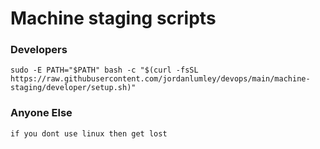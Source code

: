 
# Machine staging scripts

### Developers
```shell
sudo -E PATH="$PATH" bash -c "$(curl -fsSL https://raw.githubusercontent.com/jordanlumley/devops/main/machine-staging/developer/setup.sh)"
```


### Anyone Else
```shell 
if you dont use linux then get lost
```
